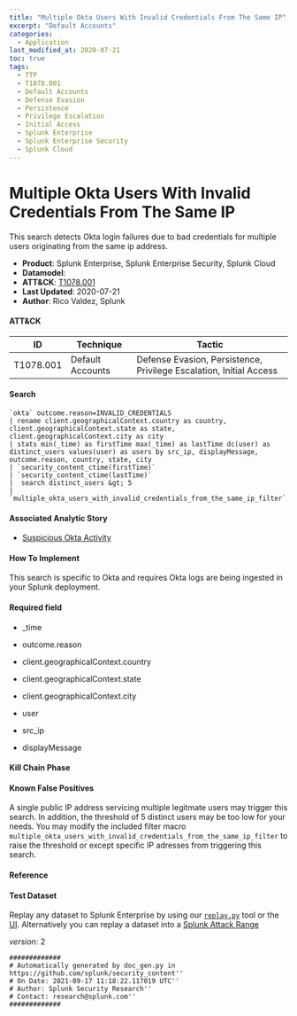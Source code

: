 ```yaml
---
title: "Multiple Okta Users With Invalid Credentials From The Same IP"
excerpt: "Default Accounts"
categories:
  - Application
last_modified_at: 2020-07-21
toc: true
tags:
  - TTP
  - T1078.001
  - Default Accounts
  - Defense Evasion
  - Persistence
  - Privilege Escalation
  - Initial Access
  - Splunk Enterprise
  - Splunk Enterprise Security
  - Splunk Cloud
---
```


# Multiple Okta Users With Invalid Credentials From The Same IP

This search detects Okta login failures due to bad credentials for multiple users originating from the same ip address.

- **Product**: Splunk Enterprise, Splunk Enterprise Security, Splunk Cloud
- **Datamodel**:
- **ATT&CK**: [T1078.001](https://attack.mitre.org/techniques/T1078/001/)
- **Last Updated**: 2020-07-21
- **Author**: Rico Valdez, Splunk


#### ATT&CK

| ID          | Technique   | Tactic       |
| ----------- | ----------- |--------------|
| T1078.001 | Default Accounts | Defense Evasion, Persistence, Privilege Escalation, Initial Access |


#### Search

```
`okta` outcome.reason=INVALID_CREDENTIALS 
| rename client.geographicalContext.country as country, client.geographicalContext.state as state, client.geographicalContext.city as city 
| stats min(_time) as firstTime max(_time) as lastTime dc(user) as distinct_users values(user) as users by src_ip, displayMessage, outcome.reason, country, state, city  
| `security_content_ctime(firstTime)` 
| `security_content_ctime(lastTime)` 
|  search distinct_users &gt; 5
| `multiple_okta_users_with_invalid_credentials_from_the_same_ip_filter` 
```

#### Associated Analytic Story

* [Suspicious Okta Activity](_stories/suspicious_okta_activity)


#### How To Implement
This search is specific to Okta and requires Okta logs are being ingested in your Splunk deployment.

#### Required field

* _time

* outcome.reason

* client.geographicalContext.country

* client.geographicalContext.state

* client.geographicalContext.city

* user

* src_ip

* displayMessage


#### Kill Chain Phase


#### Known False Positives
A single public IP address servicing multiple legitmate users may trigger this search. In addition, the threshold of 5 distinct users may be too low for your needs. You may modify the included filter macro `multiple_okta_users_with_invalid_credentials_from_the_same_ip_filter` to raise the threshold or except specific IP adresses from triggering this search.




#### Reference


#### Test Dataset
Replay any dataset to Splunk Enterprise by using our [`replay.py`](https://github.com/splunk/attack_data#using-replaypy) tool or the [UI](https://github.com/splunk/attack_data#using-ui).
Alternatively you can replay a dataset into a [Splunk Attack Range](https://github.com/splunk/attack_range#replay-dumps-into-attack-range-splunk-server)



_version_: 2

```
#############
# Automatically generated by doc_gen.py in https://github.com/splunk/security_content''
# On Date: 2021-09-17 11:18:22.117019 UTC''
# Author: Splunk Security Research''
# Contact: research@splunk.com''
#############
```